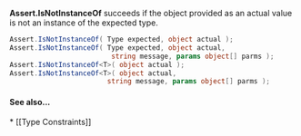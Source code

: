 **Assert.IsNotInstanceOf** succeeds if the object provided as an actual value is not an instance of the expected type.

```C#
Assert.IsNotInstanceOf( Type expected, object actual );
Assert.IsNotInstanceOf( Type expected, object actual, 
                         string message, params object[] parms );
Assert.IsNotInstanceOf<T>( object actual );
Assert.IsNotInstanceOf<T>( object actual, 
                        string message, params object[] parms );			
```

<h4>See also...</h4>
 * [[Type Constraints]]
